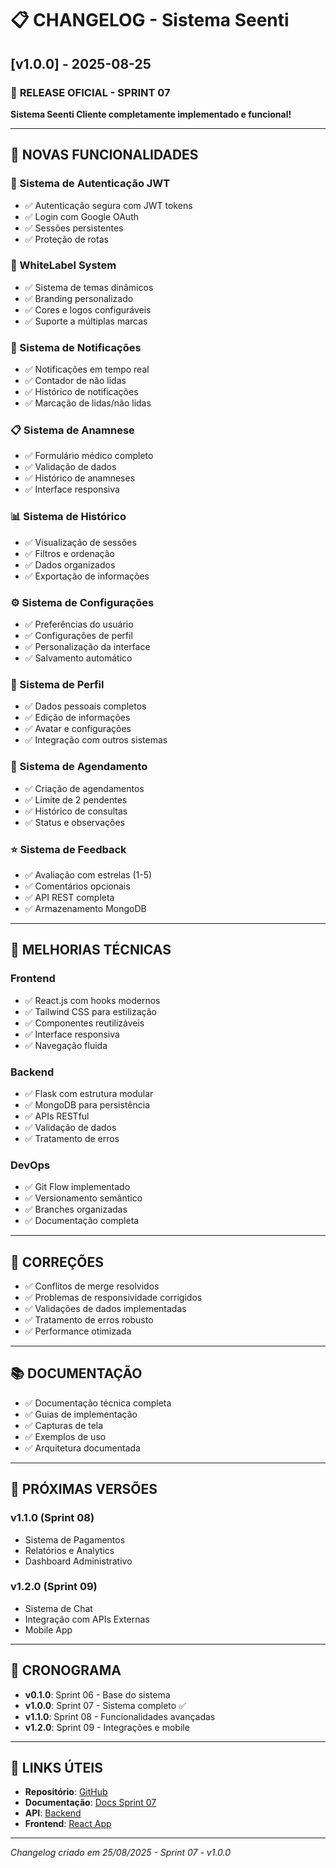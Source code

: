 # 📋 CHANGELOG - Sistema Seenti

## [v1.0.0] - 2025-08-25

### 🎉 **RELEASE OFICIAL - SPRINT 07**

**Sistema Seenti Cliente completamente implementado e funcional!**

---

## 🚀 **NOVAS FUNCIONALIDADES**

### **🔐 Sistema de Autenticação JWT**
- ✅ Autenticação segura com JWT tokens
- ✅ Login com Google OAuth
- ✅ Sessões persistentes
- ✅ Proteção de rotas

### **🎨 WhiteLabel System**
- ✅ Sistema de temas dinâmicos
- ✅ Branding personalizado
- ✅ Cores e logos configuráveis
- ✅ Suporte a múltiplas marcas

### **🔔 Sistema de Notificações**
- ✅ Notificações em tempo real
- ✅ Contador de não lidas
- ✅ Histórico de notificações
- ✅ Marcação de lidas/não lidas

### **📋 Sistema de Anamnese**
- ✅ Formulário médico completo
- ✅ Validação de dados
- ✅ Histórico de anamneses
- ✅ Interface responsiva

### **📊 Sistema de Histórico**
- ✅ Visualização de sessões
- ✅ Filtros e ordenação
- ✅ Dados organizados
- ✅ Exportação de informações

### **⚙️ Sistema de Configurações**
- ✅ Preferências do usuário
- ✅ Configurações de perfil
- ✅ Personalização da interface
- ✅ Salvamento automático

### **👤 Sistema de Perfil**
- ✅ Dados pessoais completos
- ✅ Edição de informações
- ✅ Avatar e configurações
- ✅ Integração com outros sistemas

### **📅 Sistema de Agendamento**
- ✅ Criação de agendamentos
- ✅ Limite de 2 pendentes
- ✅ Histórico de consultas
- ✅ Status e observações

### **⭐ Sistema de Feedback**
- ✅ Avaliação com estrelas (1-5)
- ✅ Comentários opcionais
- ✅ API REST completa
- ✅ Armazenamento MongoDB

---

## 🔧 **MELHORIAS TÉCNICAS**

### **Frontend**
- ✅ React.js com hooks modernos
- ✅ Tailwind CSS para estilização
- ✅ Componentes reutilizáveis
- ✅ Interface responsiva
- ✅ Navegação fluida

### **Backend**
- ✅ Flask com estrutura modular
- ✅ MongoDB para persistência
- ✅ APIs RESTful
- ✅ Validação de dados
- ✅ Tratamento de erros

### **DevOps**
- ✅ Git Flow implementado
- ✅ Versionamento semântico
- ✅ Branches organizadas
- ✅ Documentação completa

---

## 🐛 **CORREÇÕES**

- ✅ Conflitos de merge resolvidos
- ✅ Problemas de responsividade corrigidos
- ✅ Validações de dados implementadas
- ✅ Tratamento de erros robusto
- ✅ Performance otimizada

---

## 📚 **DOCUMENTAÇÃO**

- ✅ Documentação técnica completa
- ✅ Guias de implementação
- ✅ Capturas de tela
- ✅ Exemplos de uso
- ✅ Arquitetura documentada

---

## 🎯 **PRÓXIMAS VERSÕES**

### **v1.1.0 (Sprint 08)**
- Sistema de Pagamentos
- Relatórios e Analytics
- Dashboard Administrativo

### **v1.2.0 (Sprint 09)**
- Sistema de Chat
- Integração com APIs Externas
- Mobile App

---

## 📅 **CRONOGRAMA**

- **v0.1.0**: Sprint 06 - Base do sistema
- **v1.0.0**: Sprint 07 - Sistema completo ✅
- **v1.1.0**: Sprint 08 - Funcionalidades avançadas
- **v1.2.0**: Sprint 09 - Integrações e mobile

---

## 🔗 **LINKS ÚTEIS**

- **Repositório**: [GitHub](https://github.com/seenti/seenti-app)
- **Documentação**: [Docs Sprint 07](./Docs/Sprint%2007/)
- **API**: [Backend](./dev/)
- **Frontend**: [React App](./Frontend/)

---

*Changelog criado em 25/08/2025 - Sprint 07 - v1.0.0*



